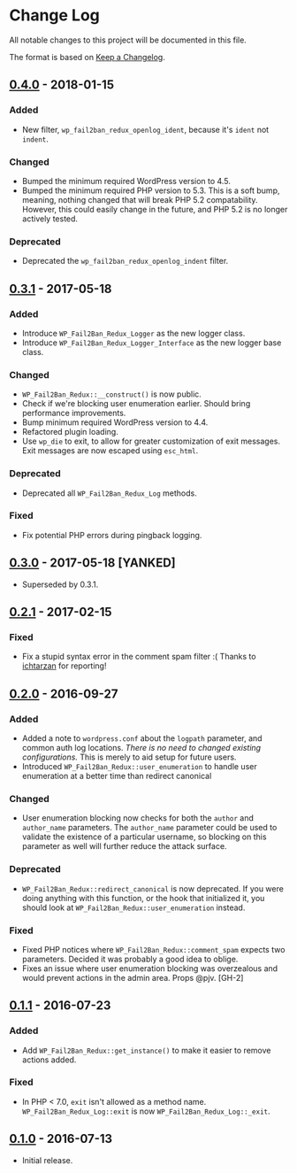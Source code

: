 # Change Log #
All notable changes to this project will be documented in this file.

The format is based on [Keep a Changelog](http://keepachangelog.com/).

## [0.4.0](https://github.com/thebrandonallen/wp-fail2ban-redux/tree/0.4.0) - 2018-01-15 ##
### Added ###
* New filter, `wp_fail2ban_redux_openlog_ident`, because it's `ident` not `indent`.

### Changed ###
* Bumped the minimum required WordPress version to 4.5.
* Bumped the minimum required PHP version to 5.3. This is a soft bump, meaning, nothing changed that will break PHP 5.2 compatability. However, this could easily change in the future, and PHP 5.2 is no longer actively tested.

### Deprecated ###
* Deprecated the `wp_fail2ban_redux_openlog_indent` filter.

## [0.3.1](https://github.com/thebrandonallen/wp-fail2ban-redux/tree/0.3.1) - 2017-05-18 ##
### Added ###
* Introduce `WP_Fail2Ban_Redux_Logger` as the new logger class.
* Introduce `WP_Fail2Ban_Redux_Logger_Interface` as the new logger base class.

### Changed ###
* `WP_Fail2Ban_Redux::__construct()` is now public.
* Check if we're blocking user enumeration earlier. Should bring performance improvements.
* Bump minimum required WordPress version to 4.4.
* Refactored plugin loading.
* Use `wp_die` to exit, to allow for greater customization of exit messages. Exit messages are now escaped using `esc_html`.

### Deprecated ###
* Deprecated all `WP_Fail2Ban_Redux_Log` methods.

### Fixed ###
* Fix potential PHP errors during pingback logging.


## [0.3.0](https://github.com/thebrandonallen/wp-fail2ban-redux/tree/0.3.0) - 2017-05-18 [YANKED] ##
* Superseded by 0.3.1.

## [0.2.1](https://github.com/thebrandonallen/wp-fail2ban-redux/tree/0.2.1) - 2017-02-15 ##

### Fixed ###
* Fix a stupid syntax error in the comment spam filter :( Thanks to [ichtarzan](https://profiles.wordpress.org/ichtarzan) for reporting!

## [0.2.0](https://github.com/thebrandonallen/wp-fail2ban-redux/tree/0.2.0) - 2016-09-27 ##
### Added ###
* Added a note to `wordpress.conf` about the `logpath` parameter, and common auth log locations. *There is no need to changed existing configurations.* This is merely to aid setup for future users.
* Introduced `WP_Fail2Ban_Redux::user_enumeration` to handle user enumeration at a better time than redirect canonical

### Changed ###
* User enumeration blocking now checks for both the `author` and `author_name` parameters. The `author_name` parameter could be used to validate the existence of a particular username, so blocking on this parameter as well will further reduce the attack surface.

### Deprecated ###
* `WP_Fail2Ban_Redux::redirect_canonical` is now deprecated. If you were doing anything with this function, or the hook that initialized it, you should look at `WP_Fail2Ban_Redux::user_enumeration` instead.

### Fixed ###
* Fixed PHP notices where `WP_Fail2Ban_Redux::comment_spam` expects two parameters. Decided it was probably a good idea to oblige.
* Fixes an issue where user enumeration blocking was overzealous and would prevent actions in the admin area. Props @pjv. [GH-2]

## [0.1.1](https://github.com/thebrandonallen/wp-fail2ban-redux/tree/0.1.1) - 2016-07-23 ##
### Added ###
* Add `WP_Fail2Ban_Redux::get_instance()` to make it easier to remove actions added.

### Fixed ###
* In PHP < 7.0, `exit` isn't allowed as a method name. `WP_Fail2Ban_Redux_Log::exit` is now `WP_Fail2Ban_Redux_Log::_exit`.

## [0.1.0](https://github.com/thebrandonallen/wp-fail2ban-redux/tree/0.1.0) - 2016-07-13 ##
* Initial release.

[Unreleased]: https://github.com/olivierlacan/keep-a-changelog/compare/0.4.0...develop
[0.4.0]: https://github.com/olivierlacan/keep-a-changelog/compare/0.3.1...0.4.0
[0.3.1]: https://github.com/olivierlacan/keep-a-changelog/compare/0.3.0...0.3.1
[0.3.0]: https://github.com/olivierlacan/keep-a-changelog/compare/0.2.1...0.3.0
[0.2.1]: https://github.com/olivierlacan/keep-a-changelog/compare/0.2.0...0.2.1
[0.2.0]: https://github.com/olivierlacan/keep-a-changelog/compare/0.1.1...0.2.0
[0.1.1]: https://github.com/olivierlacan/keep-a-changelog/compare/0.1.0...0.1.1
